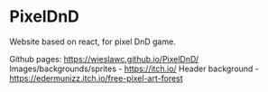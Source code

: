 # PixelDnD
Website based on react, for pixel DnD game. 

Github pages: https://wieslawc.github.io/PixelDnD/  
Images/backgrounds/sprites - https://itch.io/
Header background - https://edermunizz.itch.io/free-pixel-art-forest
